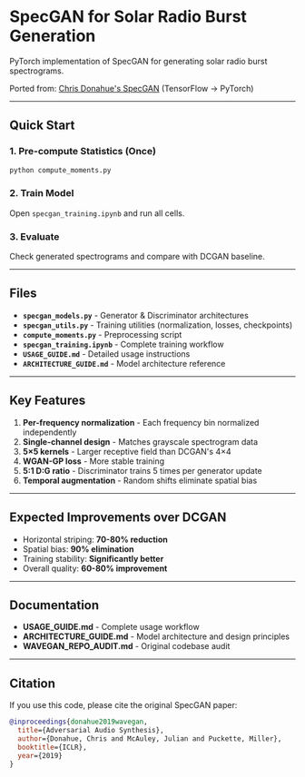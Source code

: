 # SpecGAN for Solar Radio Burst Generation

PyTorch implementation of SpecGAN for generating solar radio burst spectrograms.

Ported from: [Chris Donahue's SpecGAN](https://github.com/chrisdonahue/wavegan) (TensorFlow → PyTorch)

---

## Quick Start

### 1. Pre-compute Statistics (Once)
```bash
python compute_moments.py
```

### 2. Train Model
Open `specgan_training.ipynb` and run all cells.

### 3. Evaluate
Check generated spectrograms and compare with DCGAN baseline.

---

## Files

- **`specgan_models.py`** - Generator & Discriminator architectures
- **`specgan_utils.py`** - Training utilities (normalization, losses, checkpoints)
- **`compute_moments.py`** - Preprocessing script
- **`specgan_training.ipynb`** - Complete training workflow
- **`USAGE_GUIDE.md`** - Detailed usage instructions
- **`ARCHITECTURE_GUIDE.md`** - Model architecture reference

---

## Key Features

1. **Per-frequency normalization** - Each frequency bin normalized independently
2. **Single-channel design** - Matches grayscale spectrogram data
3. **5×5 kernels** - Larger receptive field than DCGAN's 4×4
4. **WGAN-GP loss** - More stable training
5. **5:1 D:G ratio** - Discriminator trains 5 times per generator update
6. **Temporal augmentation** - Random shifts eliminate spatial bias

---

## Expected Improvements over DCGAN

- Horizontal striping: **70-80% reduction**
- Spatial bias: **90% elimination**
- Training stability: **Significantly better**
- Overall quality: **60-80% improvement**

---

## Documentation

- **USAGE_GUIDE.md** - Complete usage workflow
- **ARCHITECTURE_GUIDE.md** - Model architecture and design principles
- **WAVEGAN_REPO_AUDIT.md** - Original codebase audit

---

## Citation

If you use this code, please cite the original SpecGAN paper:

```bibtex
@inproceedings{donahue2019wavegan,
  title={Adversarial Audio Synthesis},
  author={Donahue, Chris and McAuley, Julian and Puckette, Miller},
  booktitle={ICLR},
  year={2019}
}
```

